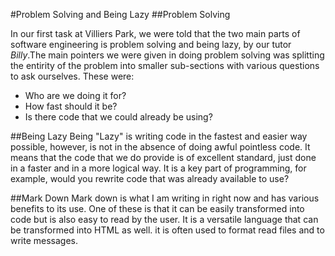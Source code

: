 #Problem Solving and Being Lazy
##Problem Solving

In our first task at Villiers Park, we were told that the two main parts of software engineering is problem solving
and being lazy, by our tutor *Billy*.The main pointers we were given in doing problem solving was splitting the entirity 
of the problem into smaller sub-sections with various questions to ask ourselves. These were:
* Who are we doing it for?
* How fast should it be?
* Is there code that we could already be using?

##Being Lazy
Being "Lazy" is writing code in the fastest and easier way possible, however, is not in the absence of doing awful pointless
code. It means that the code that we do provide is of excellent standard, just done in a faster and in a more logical way.
It is a key part of programming, for example, would you rewrite code that was already available to use?

##Mark Down
Mark down is what I am writing in right now and has various benefits to its use. One of these is that it can be easily transformed
into code but is also easy to read by the user. It is a versatile language that can be transformed into HTML as well. it is often used to format 
read files and to write messages.
